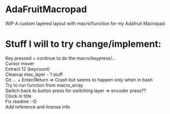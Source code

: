 # AdaFruitMacropad
WIP
A custom layered layout with macro/function for my Adafruit Macropad


# Stuff I will to try change/implement:
 Key pressed = continue to do the macro/keypress/...  
 Cursor mover  
 Extract 12 (keycount)  
 Cleanup max_layer - 1 stuff  
 Git ... + Enter/Return => Crash but seems to happen only when in bash  
 Try to run function from macro_array  
 Switch back to button press for switching layer => encoder press??  
 Clock in title  
 Fix readme :-D  
 Add reference and license info
